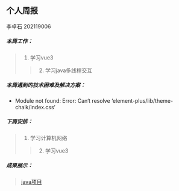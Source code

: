 ## 个人周报

李卓石 202119006

##### 本周工作：

>1. 学习vue3
>>2. 学习java多线程交互

##### 本周遇到的技术困难及解决方案：

- Module not found: Error: Can‘t resolve ‘element-plus/lib/theme-chalk/index.css‘
[](https://blog.csdn.net/Stars_in_rain/article/details/122414201)
##### 下周安排：

>1. 学习计算机网络
>>2. 学习vue3

##### 成果展示：
>[java项目](https://gitee.com/Zhuoshi--Li/java-notes/blob/master/Tcp%E5%A4%9A%E7%BA%BF%E7%A8%8B%E5%A4%9A%E4%BA%BA%E8%81%8A%E5%A4%A9.java)

